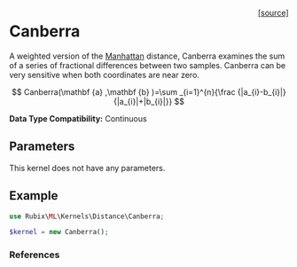 <span style="float:right;"><a href="https://github.com/RubixML/ML/blob/master/src/Kernels/Distance/Canberra.php">[source]</a></span>

# Canberra
A weighted version of the [Manhattan](manhattan.md) distance, Canberra examines the sum of a series of fractional differences between two samples. Canberra can be very sensitive when both coordinates are near zero.

$$
Canberra(\mathbf {a} ,\mathbf {b} )=\sum _{i=1}^{n}{\frac {|a_{i}-b_{i}|}{|a_{i}|+|b_{i}|}}
$$

**Data Type Compatibility:** Continuous

## Parameters
This kernel does not have any parameters.

## Example
```php
use Rubix\ML\Kernels\Distance\Canberra;

$kernel = new Canberra();
```

### References
[^1]: G. N. Lance et al. (1967). Mixed-data classificatory programs I. Agglomerative Systems.
